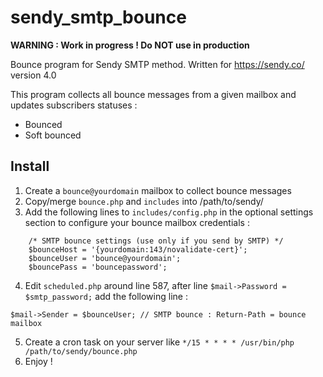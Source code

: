 # sendy_smtp_bounce

**WARNING : Work in progress ! Do NOT use in production**

Bounce program for Sendy SMTP method.
Written for https://sendy.co/ version 4.0

This program collects all bounce messages from a given mailbox and updates subscribers statuses :

- Bounced
- Soft bounced

## Install

1. Create a `bounce@yourdomain` mailbox to collect bounce messages
2. Copy/merge `bounce.php` and `includes` into /path/to/sendy/
3. Add the following lines to `includes/config.php` in the optional settings section
to configure your bounce mailbox credentials :
```
	/* SMTP bounce settings (use only if you send by SMTP) */
	$bounceHost = '{yourdomain:143/novalidate-cert}';
	$bounceUser = 'bounce@yourdomain';
	$bouncePass = 'bouncepassword';
```
4. Edit `scheduled.php` around line 587, after line `$mail->Password = $smtp_password;`
add the following line :

`$mail->Sender = $bounceUser; // SMTP bounce : Return-Path = bounce mailbox`

5. Create a cron task on your server like `*/15 * * * * /usr/bin/php /path/to/sendy/bounce.php`
6. Enjoy !
